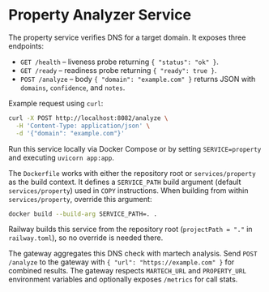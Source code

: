 # Property Analyzer Service

The property service verifies DNS for a target domain. It exposes three endpoints:

- `GET /health` – liveness probe returning `{ "status": "ok" }`.
- `GET /ready` – readiness probe returning `{ "ready": true }`.
- `POST /analyze` – body `{ "domain": "example.com" }` returns JSON with
  `domains`, `confidence`, and `notes`.

Example request using `curl`:

```bash
curl -X POST http://localhost:8082/analyze \
  -H 'Content-Type: application/json' \
  -d '{"domain": "example.com"}'
```

Run this service locally via Docker Compose or by setting `SERVICE=property` and executing `uvicorn app:app`.

The `Dockerfile` works with either the repository root or `services/property` as the build context.
It defines a `SERVICE_PATH` build argument (default `services/property`) used in `COPY` instructions.
When building from within `services/property`, override this argument:

```bash
docker build --build-arg SERVICE_PATH=. .
```

Railway builds this service from the repository root (`projectPath = "."` in `railway.toml`), so no override is needed there.

The gateway aggregates this DNS check with martech analysis. Send
`POST /analyze` to the gateway with `{ "url": "https://example.com" }`
for combined results. The gateway respects `MARTECH_URL` and `PROPERTY_URL`
environment variables and optionally exposes `/metrics` for call stats.


